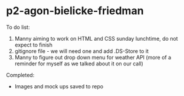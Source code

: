 # p2-agon-bielicke-friedman

To do list:

1. Manny aiming to work on HTML and CSS sunday lunchtime, do not expect to finish
2. gitignore file - we will need one and add .DS-Store to it
3. Manny to figure out drop down menu for weather API (more of a reminder for myself as we talked about it on our call)




Completed:

* Images and mock ups saved to repo
